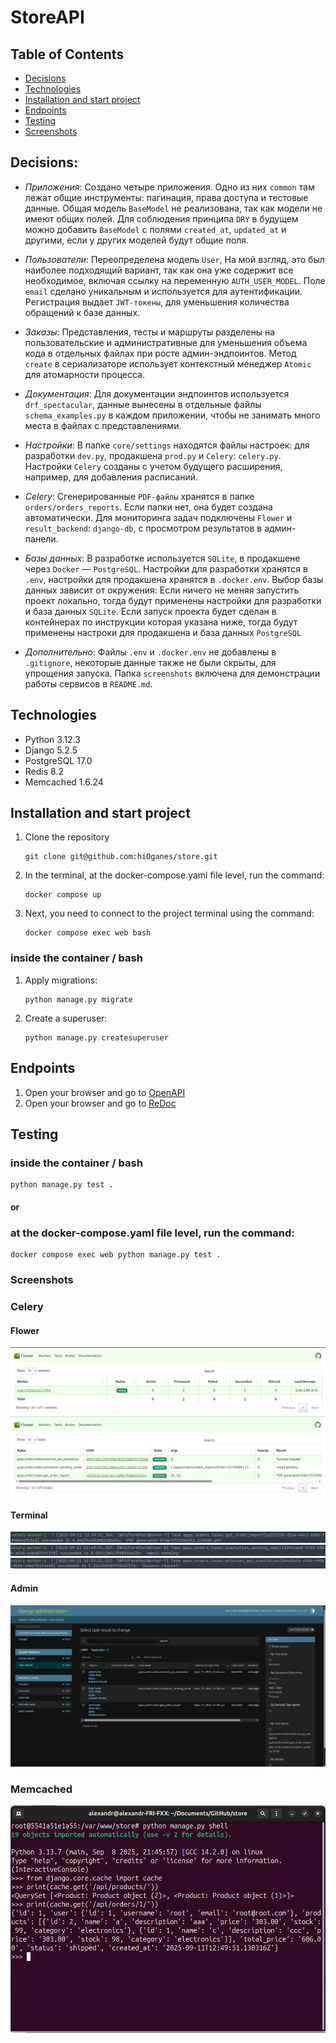 # StoreAPI

## Table of Contents

- [Decisions](#decisions)
- [Technologies](#technologies)
- [Installation and start project](#installation-and-start-project)
- [Endpoints](#endpoints)
- [Testing](#testing)
- [Screenshots](#screenshots)

## Decisions:

- *Приложения*: Создано четыре приложения. Одно из них `common` там лежат общие 
инструменты: пагинация, права доступа и тестовые данные. Общая модель `BaseModel` 
не реализована, так как модели не имеют общих полей. Для соблюдения принципа `DRY` 
в будущем можно добавить `BaseModel` с полями `created_at`, `updated_at` и другими, 
если у других моделей будут общие поля.

  
- *Пользователи*: Переопределена модель `User`, На мой взгляд, это был наиболее 
подходящий вариант, так как она уже содержит все необходимое, включая ссылку на 
переменную `AUTH_USER_MODEL`. 
Поле `email` сделано уникальным и используется для аутентификации. 
Регистрация выдает `JWT-токены`, для уменьшения количества обращений к базе данных.

  
- *Заказы*: Представления, тесты и маршруты разделены на пользовательские и 
административные для уменьшения объема кода в отдельных файлах при росте 
админ-эндпоинтов. 
Метод `create` в сериализаторе использует контекстный менеджер `Atomic` для 
атомарности процесса.


- *Документация*: Для документации эндпоинтов используется `drf_spectacular`, 
данные вынесены в отдельные файлы `schema_examples.py` в каждом приложении, чтобы
не занимать много места в файлах с представлениями.

  
- *Настройки*: В папке `core/settings` находятся файлы настроек: для разработки 
`dev.py`, продакшена `prod.py` и `Celery`: `celery.py`. 
Настройки `Celery` созданы с учетом будущего расширения, например, для 
добавления расписаний.


- *Celery*: Сгенерированные `PDF-файлы` хранятся в папке `orders/orders_reports`.
Если папки нет, она будет создана автоматически. 
Для мониторинга задач подключены `Flower` и `result_backend`: `django-db`, с 
просмотром результатов в админ-панели.

  
- *Базы данных*: В разработке используется `SQLite`, в продакшене через `Docker` — `PostgreSQL`. 
Настройки для разработки хранятся в `.env`, настройки для продакшена хранятся в `.docker.env`. 
Выбор базы данных зависит от окружения:
Если ничего не меняя запустить проект локально, тогда будут применены настройки 
для разработки и база данных `SQLite`.
Если запуск проекта будет сделан в контейнерах по инструкции которая указана 
ниже, тогда будут применены настроки для продакшена и база данных `PostgreSQL`


- *Дополнительно*: Файлы `.env` и `.docker.env` не добавлены в `.gitignore`,
некоторые данные также не были скрыты, для упрощения запуска. 
Папка `screenshots` включена для демонстрации работы 
сервисов в `README.md`.


## Technologies

- Python 3.12.3
- Django 5.2.5
- PostgreSQL 17.0
- Redis 8.2
- Memcached 1.6.24

## Installation and start project

1. Clone the repository
    ```
    git clone git@github.com:hiOganes/store.git
    ```

2. In the terminal, at the docker-compose.yaml file level, run the command:
    ```
    docker compose up
    ```

3. Next, you need to connect to the project terminal using the command:
    ```
    docker compose exec web bash
    ```
### inside the container / bash

1. Apply migrations:
    ```
    python manage.py migrate
    ```

2. Create a superuser:
    ```
    python manage.py createsuperuser
    ```

## Endpoints

1. Open your browser and go to [OpenAPI](http://127.0.0.1:8001/api/schema/swagger-ui/)
2. Open your browser and go to [ReDoc](http://127.0.0.1:8001/api/schema/redoc/)

## Testing

### inside the container / bash
 ```
 python manage.py test .
 ```
#### or
### at the docker-compose.yaml file level, run the command:
 ```
 docker compose exec web python manage.py test .
 ```

### Screenshots 
### Celery
#### Flower
![celery_flower](https://raw.githubusercontent.com/hiOganes/store/main/screenshots/celery_flower.png)
![celery_flower_tasks](https://raw.githubusercontent.com/hiOganes/store/main/screenshots/celery_flower_tasks.png)
#### Terminal
![celery_terminal_gen_pdf](https://raw.githubusercontent.com/hiOganes/store/main/screenshots/celery_terminal_gen_pdf.png)
![celery_terminal_sending_email](https://raw.githubusercontent.com/hiOganes/store/main/screenshots/celery_terminal_sending_email.png)
![celery_terminsl_api_simulation](https://raw.githubusercontent.com/hiOganes/store/main/screenshots/celery_terminsl_api_simulation.png)
#### Admin
![celery_admin](https://raw.githubusercontent.com/hiOganes/store/main/screenshots/celery_admin.png)

### Memcached

<p align="center">
 <img width="1000px" src="https://raw.githubusercontent.com/hiOganes/store/main/screenshots/memcache.png" alt="qr"/>
</p>